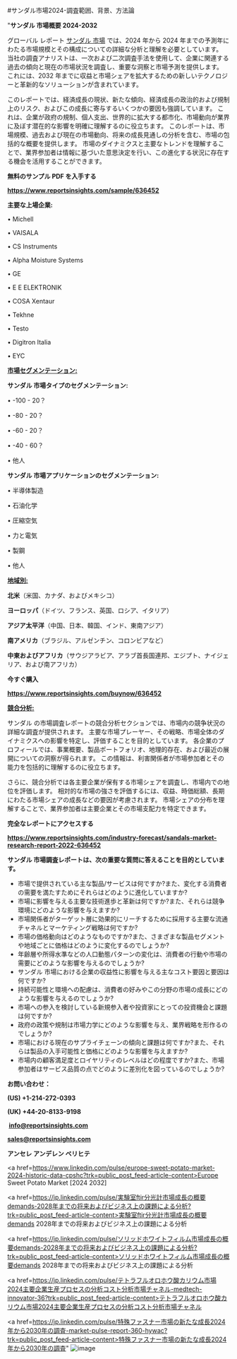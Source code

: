 #サンダル市場2024-調査範囲、背景、方法論

"<strong>サンダル 市場概要 2024-2032</strong>

グローバル レポート <a href=https://www.reportsinsights.com/sample/636452>サンダル 市場</a> では、2024 年から 2024 年までの予測年にわたる市場規模とその構成についての詳細な分析と理解を必要としています。 当社の調査アナリストは、一次および二次調査手法を使用して、企業に関連する過去の傾向と現在の市場状況を調査し、重要な洞察と市場予測を提供します。 これには、2032 年までに収益と市場シェアを拡大​​するための新しいテクノロジーと革新的なソリューションが含まれています。

このレポートでは、経済成長の現状、新たな傾向、経済成長の政治的および規制上のリスク、およびこの成長に寄与するいくつかの要因も強調しています。 これは、企業が政府の規制、個人支出、世界的に拡大する都市化、市場動向が業界に及ぼす潜在的な影響を明確に理解するのに役立ちます。 このレポートは、市場規模、過去および現在の市場動向、将来の成長見通しの分析を含む、市場の包括的な概要を提供します。 市場のダイナミクスと主要なトレンドを理解することで、業界参加者は情報に基づいた意思決定を行い、この進化する状況に存在する機会を活用することができます。

<strong><b>無料のサンプル PDF を入手する</b></strong>

<a href=https://www.reportsinsights.com/sample/636452><strong><u>https://www.reportsinsights.com/sample/636452</u></strong></a>

<strong>主要な上場企業:</strong>

• Michell

• VAISALA

• CS Instruments

• Alpha Moisture Systems

• GE

• E E ELEKTRONIK

• COSA Xentaur

• Tekhne

• Testo

• Digitron Italia

• EYC

<strong><u>市場セグメンテーション</u></strong><strong><u>:</u></strong>

<strong>サンダル 市場タイプのセグメンテーション:</strong>

• -100 - 20？

• -80 - 20？

• -60 - 20？

• -40 - 60？

• 他人

<strong>サンダル 市場アプリケーションのセグメンテーション:</strong>

• 半導体製造

• 石油化学

• 圧縮空気

• 力と電気

• 製鋼

• 他人

<strong><u>地域別</u></strong><strong><u>:</u></strong>

<strong>北米</strong>（米国、カナダ、およびメキシコ）

<strong>ヨーロッパ</strong>（ドイツ、フランス、英国、ロシア、イタリア）

<strong>アジア太平洋</strong>（中国、日本、韓国、インド、東南アジア）

<strong>南アメリカ</strong>（ブラジル、アルゼンチン、コロンビアなど）

<strong>中東およびアフリカ</strong>（サウジアラビア、アラブ首長国連邦、エジプト、ナイジェリア、および南アフリカ）

<strong>今すぐ購入</strong>

<a href=https://www.reportsinsights.com/buynow/636452><strong><u>https://www.reportsinsights.com/buynow/636452</u></strong></a>

<strong><u>競合分析:</u></strong>

サンダル の市場調査レポートの競合分析セクションでは、市場内の競争状況の詳細な調査が提供されます。 主要な市場プレーヤー、その戦略、市場全体のダイナミクスへの影響を特定し、評価することを目的としています。 各企業のプロフィールでは、事業概要、製品ポートフォリオ、地理的存在、および最近の展開についての洞察が得られます。 この情報は、利害関係者が市場参加者とその能力を包括的に理解するのに役立ちます。

さらに、競合分析では各主要企業が保有する市場シェアを調査し、市場内での地位を評価します。 相対的な市場の強さを評価するには、収益、時価総額、長期にわたる市場シェアの成長などの要因が考慮されます。 市場シェアの分布を理解することで、業界参加者は主要企業とその市場支配力を特定できます。

<strong>完全なレポートにアクセスする</strong>

<a href=https://www.reportsinsights.com/industry-forecast/sandals-market-research-report-2022-636452><strong><u><b>https://www.reportsinsights.com/industry-forecast/sandals-market-research-report-2022-636452</b></u></strong></a>

<strong><b>サンダル 市場調査レポートは、次の重要な質問に答えることを目的としています。</b></strong>
<ul>
  <li>市場で提供されている主な製品/サービスは何ですか?また、変化する消費者の需要を満たすためにそれらはどのように進化していますか?</li>
  <li>市場に影響を与える主要な技術進歩と革新は何ですか?また、それらは競争環境にどのような影響を与えますか?</li>
  <li>市場関係者がターゲット層に効果的にリーチするために採用する主要な流通チャネルとマーケティング戦略は何ですか?</li>
  <li>市場の価格動向はどのようなものですか?また、さまざまな製品セグメントや地域ごとに価格はどのように変化するのでしょうか?</li>
  <li>年齢層や所得水準などの人口動態パターンの変化は、消費者の行動や市場の需要にどのような影響を与えるのでしょうか?</li>
  <li>サンダル 市場における企業の収益性に影響を与える主なコスト要因と要因は何ですか?</li>
  <li>持続可能性と環境への配慮は、消費者の好みやこの分野の市場の成長にどのような影響を与えるのでしょうか?</li>
  <li>市場への参入を検討している新規参入者や投資家にとっての投資機会と課題は何ですか?</li>
  <li>政府の政策や規制は市場力学にどのような影響を与え、業界戦略を形作るのでしょうか?</li>
  <li>市場における現在のサプライチェーンの傾向と課題は何ですか?また、それらは製品の入手可能性と価格にどのような影響を与えますか?</li>
  <li>市場内の顧客満足度とロイヤリティのレベルはどの程度ですか?また、市場参加者はサービス品質の点でどのように差別化を図っているのでしょうか?</li>
</ul>
<strong>お問い合わせ：</strong>

<strong>(US) +1-214-272-0393</strong>

<strong>(UK) +44-20-8133-9198</strong>

<strong> </strong><a href=info@reportsinsights.com><strong><u>info@reportsinsights.com</u></strong></a>

<a href=sales@reportsinsights.com><strong><u>sales@reportsinsights.com</u></strong></a>

<strong>アンセレ アンデレン ベリヒテ</strong>

<a href=https://www.linkedin.com/pulse/europe-sweet-potato-market-2024-historic-data-cpshc?trk=public_post_feed-article-content>Europe Sweet Potato Market [2024 2032]</a>

<a href=https://jp.linkedin.com/pulse/実験室ftir分光計市場成長の概要demands-2028年までの将来およびビジネス上の課題による分析?trk=public_post_feed-article-content>実験室ftir分光計市場成長の概要demands 2028年までの将来およびビジネス上の課題による分析</a>

<a href=https://jp.linkedin.com/pulse/ソリッドホワイトフィルム市場成長の概要demands-2028年までの将来およびビジネス上の課題による分析?trk=public_post_feed-article-content>ソリッドホワイトフィルム市場成長の概要demands 2028年までの将来およびビジネス上の課題による分析</a>

<a href=https://jp.linkedin.com/pulse/テトラフルオロホウ酸カリウム市場2024主要企業生産プロセスの分析コスト分析市場チャネル-medtech-innovator-36?trk=public_post_feed-article-content>テトラフルオロホウ酸カリウム市場2024主要企業生産プロセスの分析コスト分析市場チャネル</a>

<a href=https://jp.linkedin.com/pulse/特殊ファスナー市場の新たな成長2024年から2030年の調査-market-pulse-report-360-hywac?trk=public_post_feed-article-content>特殊ファスナー市場の新たな成長2024年から2030年の調査</a>"
![image](https://github.com/ahaan12367/RIMarket24/assets/158471582/171bcb4c-74ac-48ea-a059-db70b6c3ce78)
